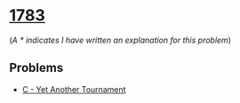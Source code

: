 # [1783](https://codeforces.com/contest/1783)

(*A * indicates I have written an explanation for this problem*)

## Problems
- [C - Yet Another Tournament](1783C%20-%20Yet%20Another%20Tournament)
